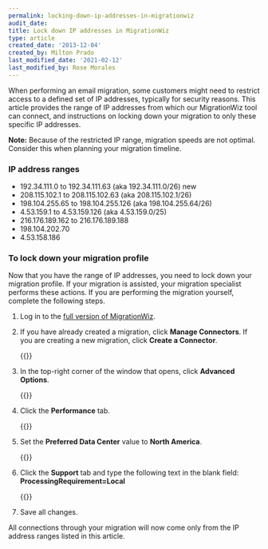 ```yaml
---
permalink: locking-down-ip-addresses-in-migrationwiz
audit_date:
title: Lock down IP addresses in MigrationWiz
type: article
created_date: '2013-12-04'
created_by: Milton Prado
last_modified_date: '2021-02-12'
last_modified_by: Rose Morales
---
```


When performing an email migration, some customers might need to
restrict access to a defined set of IP addresses, typically for security
reasons. This article provides the range of IP addresses from which our
MigrationWiz tool can connect, and instructions on locking down your
migration to only these specific IP addresses.

**Note:** Because of the restricted IP range, migration speeds are not optimal.
Consider this when planning your migration timeline.

### IP address ranges

-   192.34.111.0 to 192.34.111.63 (aka 192.34.111.0/26) new
-   208.115.102.1 to 208.115.102.63 (aka 208.115.102.1/26)
-   198.104.255.65 to 198.104.255.126 (aka 198.104.255.64/26)
-   4.53.159.1 to 4.53.159.126 (aka 4.53.159.0/25)
-   216.176.189.162 to 216.176.189.188
-   198.104.202.70
-   4.53.158.186

### To lock down your migration profile

Now that you have the range of IP addresses, you need to lock down your
migration profile. If your migration is assisted, your migration
specialist performs these actions. If you are performing the migration
yourself, complete the following steps.

1. Log in to the [full version of MigrationWiz](/support/how-to/accessing-the-full-version-of-migrationwiz).

2. If you have already created a migration, click **Manage Connectors**. If you are creating a new migration, click **Create a  Connector**.

    {{<image src="Step_1.png" alt="" title="">}}

3. In the top-right corner of the window that opens, click **Advanced Options**.

    {{<image src="advanced.png" alt="" title="">}}

4. Click the **Performance** tab.

    {{<image src="Step_3.png" alt="" title="">}}

5. Set the **Preferred Data Center** value to **North America**.

    {{<image src="Step_4.png" alt="" title="">}}

6. Click the **Support** tab and type the following text in the blank field: **ProcessingRequirement=Local**

    {{<image src="Step_5.png" alt="" title="">}}

7. Save all changes.

All connections through your migration will now come only from the IP address ranges listed in this article.
